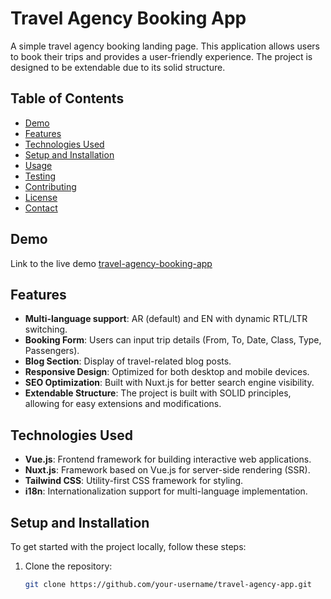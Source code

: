# Travel Agency Booking App

A simple travel agency booking landing page. This application allows users to book their trips and provides a user-friendly experience. The project is designed to be extendable due to its solid structure.

## Table of Contents

- [Demo](#demo)
- [Features](#features)
- [Technologies Used](#technologies-used)
- [Setup and Installation](#setup-and-installation)
- [Usage](#usage)
- [Testing](#testing)
- [Contributing](#contributing)
- [License](#license)
- [Contact](#contact)

## Demo

Link to the live demo  [travel-agency-booking-app](https://travel-agency-booking-app.netlify.app/)

## Features

- **Multi-language support**: AR (default) and EN with dynamic RTL/LTR switching.
- **Booking Form**: Users can input trip details (From, To, Date, Class, Type, Passengers).
- **Blog Section**: Display of travel-related blog posts.
- **Responsive Design**: Optimized for both desktop and mobile devices.
- **SEO Optimization**: Built with Nuxt.js for better search engine visibility.
- **Extendable Structure**: The project is built with SOLID principles, allowing for easy extensions and modifications.

## Technologies Used

- **Vue.js**: Frontend framework for building interactive web applications.
- **Nuxt.js**: Framework based on Vue.js for server-side rendering (SSR).
- **Tailwind CSS**: Utility-first CSS framework for styling.
- **i18n**: Internationalization support for multi-language implementation.

## Setup and Installation

To get started with the project locally, follow these steps:

1. Clone the repository:
   ```bash
   git clone https://github.com/your-username/travel-agency-app.git
